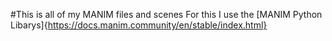 #This is all of my MANIM files and scenes
For this I use the [MANIM Python Libarys]{https://docs.manim.community/en/stable/index.html}